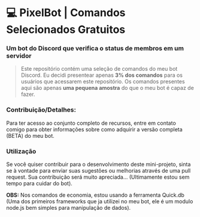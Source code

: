 # 💻 PixelBot | Comandos Selecionados Gratuitos

<h3 align="left">Um bot do Discord que verifica o status de membros em um servidor </h3>


> Este repositório contém uma seleção de comandos do meu bot Discord.
Eu decidi presentear apenas **3% dos comandos** para os usuários que acessarem este repositório. 
Os comandos presentes aqui são apenas **uma pequena amostra** do que o meu bot é capaz de fazer.

<h3 align="left"> Contribuição/Detalhes: </h3>

Para ter acesso ao conjunto completo de recursos, entre em contato comigo para obter informações sobre como adquirir a versão completa (BETA) do meu bot.
  
<h3 align="left">Utilização </h3>

Se você quiser contribuir para o desenvolvimento deste mini-projeto, sinta se à vontade para enviar suas sugestões ou melhorias através de uma pull request. Sua contribuição será muito apreciada... (Ultimamente estou sem tempo para cuidar do bot).

**OBS:** Nos comandos de economia, estou usando a ferramenta Quick.db (Uma dos primeiros frameworks que ja utilizei no meu bot, ele é um modulo node.js bem simples para manipulação de dados).
